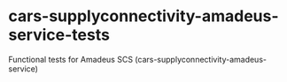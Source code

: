 # cars-supplyconnectivity-amadeus-service-tests
Functional tests for Amadeus SCS (cars-supplyconnectivity-amadeus-service)

